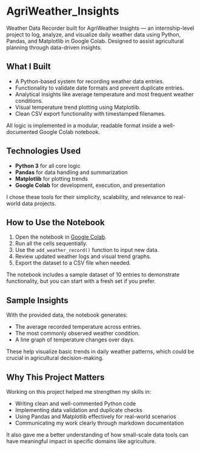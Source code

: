 # AgriWeather_Insights
Weather Data Recorder built for AgriWeather Insights — an internship-level project to log, analyze, and visualize daily weather data using Python, Pandas, and Matplotlib in Google Colab. Designed to assist agricultural planning through data-driven insights.

## What I Built

- A Python-based system for recording weather data entries.
- Functionality to validate date formats and prevent duplicate entries.
- Analytical insights like average temperature and most frequent weather conditions.
- Visual temperature trend plotting using Matplotlib.
- Clean CSV export functionality with timestamped filenames.

All logic is implemented in a modular, readable format inside a well-documented Google Colab notebook.

## Technologies Used

- **Python 3** for all core logic
- **Pandas** for data handling and summarization
- **Matplotlib** for plotting trends
- **Google Colab** for development, execution, and presentation

I chose these tools for their simplicity, scalability, and relevance to real-world data projects.

## How to Use the Notebook

1. Open the notebook in [Google Colab](https://colab.research.google.com/).
2. Run all the cells sequentially.
3. Use the `add_weather_record()` function to input new data.
4. Review updated weather logs and visual trend graphs.
5. Export the dataset to a CSV file when needed.

The notebook includes a sample dataset of 10 entries to demonstrate functionality, but you can start with a fresh set if you prefer.

## Sample Insights

With the provided data, the notebook generates:

- The average recorded temperature across entries.
- The most commonly observed weather condition.
- A line graph of temperature changes over days.

These help visualize basic trends in daily weather patterns, which could be crucial in agricultural decision-making.

## Why This Project Matters

Working on this project helped me strengthen my skills in:

- Writing clean and well-commented Python code
- Implementing data validation and duplicate checks
- Using Pandas and Matplotlib effectively for real-world scenarios
- Communicating my work clearly through markdown documentation

It also gave me a better understanding of how small-scale data tools can have meaningful impact in specific domains like agriculture.
